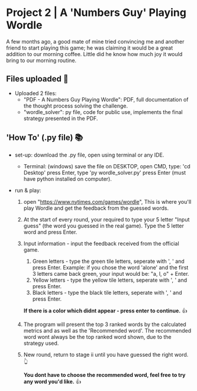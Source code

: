# Project 2 | A 'Numbers Guy' Playing Wordle

A few months ago, a good mate of mine tried convincing me and another friend to start playing this game; he was claiming it would be a great addition to our morning coffee. Little did he know how much joy it would bring to our morning routine. 

## Files uploaded 📁

- Uploaded 2 files:
	- "PDF - A Numbers Guy Playing Wordle": PDF, full documentation of the thought process solving the challenge.
	- "wordle_solver": py file, code for public use, implements the final strategy presented in the PDF.
				
## 'How To' (.py file) 📚
- set-up: download the .py file, open using terminal or any IDE.
	- Terminal: (windows) save the file on DESKTOP, open CMD, type: 'cd Desktop' press Enter, type 'py wordle_solver.py' press Enter (must have python installed on computer).

- run & play:
	1. open "https://www.nytimes.com/games/wordle", This is where you'll play Wordle and get the feedback from the guessed words.  
	2. At the start of every round, your required to type your 5 letter "Input guess" (the word you guessed in the real game). Type the 5 letter word and press Enter. 
	3. Input information - input the feedback received from the official game. 
		1. Green letters - type the green tile letters, seperate with ', ' and press Enter. Example: if you chose the word 'alone' and the first 3 letters came back green, your input would be: "a, l, o" + Enter.
		2. Yellow letters - type the yellow tile letters, seperate with ', ' and press Enter.
		3. Black letters - type the black tile letters, seperate with ', ' and press Enter.

		**If there is a color which didnt appear - press enter to continue.** 👍

	4. The program will present the top 3 ranked words by the calculated metrics and as well as the 'Recommended word'. The recommended word wont always be the top ranked word shown, due to the strategy used.
	5. New round, return to stage ii until you have guessed the right word. 👆

		**You dont have to choose the recommended word, feel free to try any word you'd like.** 👍


